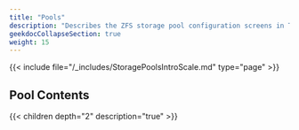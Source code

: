 ```yaml
---
title: "Pools"
description: "Describes the ZFS storage pool configuration screens in TrueNAS SCALE."
geekdocCollapseSection: true
weight: 15
---
```


{{< include file="/_includes/StoragePoolsIntroScale.md" type="page" >}}

## Pool Contents

{{< children depth="2" description="true" >}}

